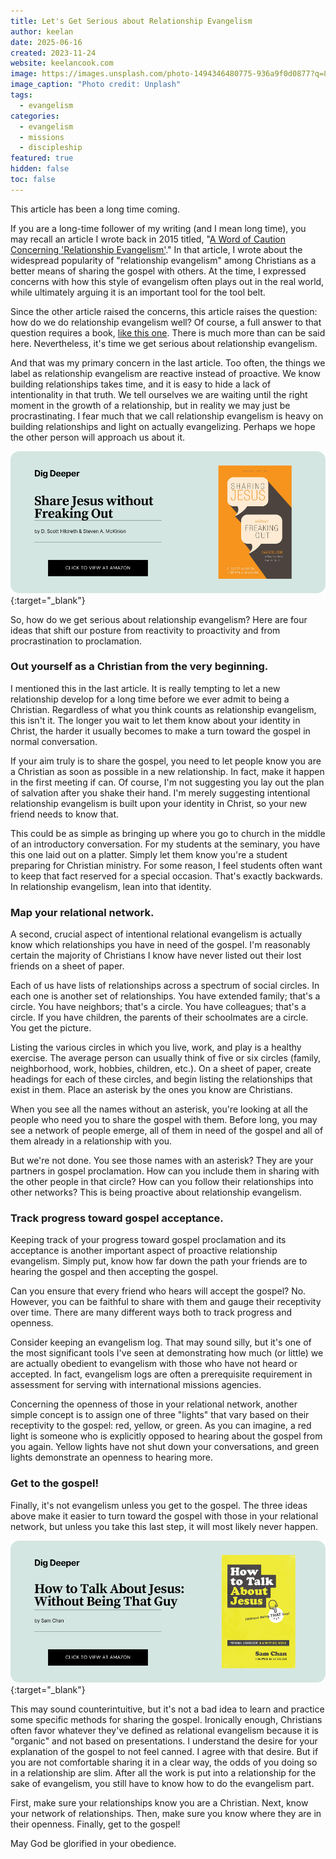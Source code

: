 ```yaml
---
title: Let's Get Serious about Relationship Evangelism
author: keelan
date: 2025-06-16
created: 2023-11-24
website: keelancook.com
image: https://images.unsplash.com/photo-1494346480775-936a9f0d0877?q=80&w=1116&auto=format&fit=crop&ixlib=rb-4.1.0&ixid=M3wxMjA3fDB8MHxwaG90by1wYWdlfHx8fGVufDB8fHx8fA%3D%3D
image_caption: "Photo credit: Unplash"
tags:
  - evangelism
categories:
  - evangelism
  - missions
  - discipleship
featured: true
hidden: false
toc: false
---
```


This article has been a long time coming. 

If you are a long-time follower of my writing (and I mean long time), you may recall an article I wrote back in 2015 titled, "[A Word of Caution Concerning 'Relationship Evangelism'](https://keelancook.com/a-word-of-caution-concerning-relationship-evangelism)." In that article, I wrote about the widespread popularity of "relationship evangelism" among Christians as a better means of sharing the gospel with others. At the time, I expressed concerns with how this style of evangelism often plays out in the real world, while ultimately arguing it is an important tool for the tool belt.

Since the other article raised the concerns, this article raises the question: how do we do relationship evangelism well? Of course, a full answer to that question requires a book, [like this one](https://amzn.to/448QTmP). There is much more than can be said here. Nevertheless, it's time we get serious about relationship evangelism.

And that was my primary concern in the last article. Too often, the things we label as relationship evangelism are reactive instead of proactive. We know building relationships takes time, and it is easy to hide a lack of intentionality in that truth. We tell ourselves we are waiting until the right moment in the growth of a relationship, but in reality we may just be procrastinating. I fear much that we call relationship evangelism is heavy on building relationships and light on actually evangelizing. Perhaps we hope the other person will approach us about it.

[![Share Jesus without Freaking Out](images/promo/share-jesus.png)](https://amzn.to/3YTy8lB){:target="_blank"}

So, how do we get serious about relationship evangelism? Here are four ideas that shift our posture from reactivity to proactivity and from procrastination to proclamation.

### Out yourself as a Christian from the very beginning.
I mentioned this in the last article. It is really tempting to let a new relationship develop for a long time before we ever admit to being a Christian. Regardless of what you think counts as relationship evangelism, this isn't it. The longer you wait to let them know about your identity in Christ, the harder it usually becomes to make a turn toward the gospel in normal conversation. 

If your aim truly is to share the gospel, you need to let people know you are a Christian as soon as possible in a new relationship. In fact, make it happen in the first meeting if can. Of course, I'm not suggesting you lay out the plan of salvation after you shake their hand. I'm merely suggesting intentional relationship evangelism is built upon your identity in Christ, so your new friend needs to know that. 

This could be as simple as bringing up where you go to church in the middle of an introductory conversation. For my students at the seminary, you have this one laid out on a platter. Simply let them know you're a student preparing for Christian ministry. For some reason, I feel students often want to keep that fact reserved for a special occasion. That's exactly backwards. In relationship evangelism, lean into that identity.

### Map your relational network.
A second, crucial aspect of intentional relational evangelism is actually know which relationships you have in need of the gospel. I'm reasonably certain the majority of Christians I know have never listed out their lost friends on a sheet of paper. 

Each of us have lists of relationships across a spectrum of social circles. In each one is another set of relationships. You have extended family; that's a circle. You have neighbors; that's a circle. You have colleagues; that's a circle. If you have children, the parents of their schoolmates are a circle. You get the picture.

Listing the various circles in which you live, work, and play is a healthy exercise. The average person can usually think of five or six circles (family, neighborhood, work, hobbies, children, etc.). On a sheet of paper, create headings for each of these circles, and begin listing the relationships that exist in them. Place an asterisk by the ones you know are Christians. 

When you see all the names without an asterisk, you're looking at all the people who need you to share the gospel with them. Before long, you may see a network of people emerge, all of them in need of the gospel and all of them already in a relationship with you. 

But we're not done. You see those names with an asterisk? They are your partners in gospel proclamation. How can you include them in sharing with the other people in that circle? How can you follow their relationships into other networks? This is being proactive about relationship evangelism.

### Track progress toward gospel acceptance.
Keeping track of your progress toward gospel proclamation and its acceptance is another important aspect of proactive relationship evangelism. Simply put, know how far down the path your friends are to hearing the gospel and then accepting the gospel.

Can you ensure that every friend who hears will accept the gospel? No. However, you can be faithful to share with them and gauge their receptivity over time. There are many different ways both to track progress and openness. 

Consider keeping an evangelism log. That may sound silly, but it's one of the most significant tools I've seen at demonstrating how much (or little) we are actually obedient to evangelism with those who have not heard or accepted. In fact, evangelism logs are often a prerequisite requirement in assessment for serving with international missions agencies.

Concerning the openness of those in your relational network, another simple concept is to assign one of three "lights" that vary based on their receptivity to the gospel: red, yellow, or green. As you can imagine, a red light is someone who is explicitly opposed to hearing about the gospel from you again. Yellow lights have not shut down your conversations, and green lights demonstrate an openness to hearing more. 

### Get to the gospel!
Finally, it's not evangelism unless you get to the gospel. The three ideas above make it easier to turn toward the gospel with those in your relational network, but unless you take this last step, it will most likely never happen. 

[![How to Talk About Jesus](images/promo/talk-about-jesus.png)](https://amzn.to/4e7VOJp){:target="_blank"}

This may sound counterintuitive, but it's not a bad idea to learn and practice some specific methods for sharing the gospel. Ironically enough, Christians often favor whatever they've defined as relational evangelism because it is "organic" and not based on presentations. I understand the desire for your explanation of the gospel to not feel canned. I agree with that desire. But if you are not comfortable sharing it in a clear way, the odds of you doing so in a relationship are slim. After all the work is put into a relationship for the sake of evangelism, you still have to know how to do the evangelism part.

First, make sure your relationships know you are a Christian. Next, know your network of relationships. Then, make sure you know where they are in their openness. Finally, get to the gospel! 

May God be glorified in your obedience.